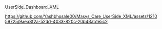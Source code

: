 UserSide_Dashboard_XML

https://github.com/Yashbhosale00/Masys_Care_UserSide_XML/assets/121059725/9aea8f2a-52dd-4033-820c-20b43ab1e5c2
